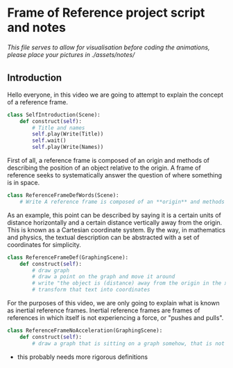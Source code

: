 # Frame of Reference project script and notes

###### This file serves to allow for visualisation before coding the animations, please place your pictures in ./assets/notes/

## Introduction

Hello everyone, in this video we are going to attempt to explain the concept of a reference frame.

```python
class SelfIntroduction(Scene):
	def construct(self):
		# Title and names    
        self.play(Write(Title))
        self.wait()
        self.play(Write(Names))
```

First of all, a reference frame is composed of an origin and methods of describing the position of an object relative to the origin. A frame of reference seeks to systematically answer the question of where something is in space.

```python
class ReferenceFrameDefWords(Scene):
    # Write A reference frame is composed of an **origin** and methods of describing the **position** of an **object** **relative** to the **origin**
```

As an example, this point can be described by saying it is a certain units of distance horizontally and a certain distance vertically away from the origin. This is known as a Cartesian coordinate system. By the way, in mathematics and physics, the textual description can be abstracted with a set of coordinates for simplicity.

```python
class ReferenceFrameDef(GraphingScene):
    def construct(self):
        # draw graph
        # draw a point on the graph and move it around
        # write "the object is (distance) away from the origin in the x 			# direaction and (distance) away from the origin in the y direction" 
        # transform that text into coordinates
```



For the purposes of this video, we are only going to explain what is known as inertial reference frames. Inertial reference frames are frames of references in which itself is not experiencing a force, or "pushes and pulls".

```python
class ReferenceFrameNoAcceleration(GraphingScene):
    def construct(self):
        # draw a graph that is sitting on a graph somehow, that is not moving
```

- this probably needs more rigorous definitions